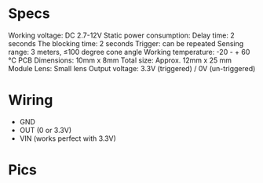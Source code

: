 # Specs
Working voltage: DC 2.7-12V
Static power consumption:
Delay time: 2 seconds
The blocking time: 2 seconds
Trigger: can be repeated
Sensing range: 3 meters, ≤100 degree cone angle
Working temperature: -20 - + 60 ℃
PCB Dimensions: 10mm x 8mm
Total size: Approx. 12mm x 25 mm 
Module Lens: Small lens
Output voltage: 3.3V (triggered) / 0V (un-triggered)

# Wiring
- GND
- OUT (0 or 3.3V)
- VIN (works perfect with 3.3V)

# Pics
